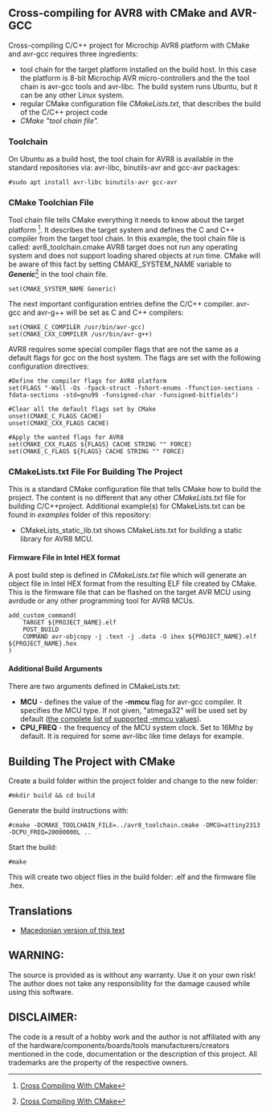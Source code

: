 ## Cross-compiling for AVR8 with CMake and AVR-GCC

Cross-compiling C/C++ project for Microchip AVR8 platform with CMake and avr-gcc requires three ingredients:
 - tool chain for the target platform installed on the build host. In this case the platform is 8-bit Microchip AVR micro-controllers and the the tool chain is avr-gcc tools and avr-libc. The build system runs Ubuntu, but it can be any other Linux system. 
 - regular CMake configuration file *CMakeLists.txt*, that describes the build of the C/C++ project code
 - *CMake "tool chain file".*

### Toolchain

On Ubuntu as a build host, the tool chain for AVR8 is available in the standard repositories via: avr-libc, binutils-avr and gcc-avr packages:
```
#sudo apt install avr-libc binutils-avr gcc-avr
```

### CMake Toolchian File

Tool chain file tells CMake everything it needs to know about the target platform [^1]. It describes the target system and defines the C and C++ compiler from the target tool chain.
In this example, the tool chain file is called: avr8_toolchain.cmake
AVR8 target does not run any operating system and does not support loading shared objects at run time. CMake will be aware of this fact by setting CMAKE_SYSTEM_NAME variable to **_Generic_**[^1] in the tool chain file. 
```
set(CMAKE_SYSTEM_NAME Generic)
```
The next important configuration entries define the C/C++ compiler. avr-gcc and avr-g++ will be set as C and C++ compilers:
```
set(CMAKE_C_COMPILER /usr/bin/avr-gcc)
set(CMAKE_CXX_COMPILER /usr/bin/avr-g++)
```
AVR8 requires some special compiler flags that are not the same as a default flags for gcc on the host system. The flags are set with the following configuration directives:
```
#Define the compiler flags for AVR8 platform
set(FLAGS "-Wall -Os -fpack-struct -fshort-enums -ffunction-sections -fdata-sections -std=gnu99 -funsigned-char -funsigned-bitfields")

#Clear all the default flags set by CMake
unset(CMAKE_C_FLAGS CACHE)
unset(CMAKE_CXX_FLAGS CACHE)

#Apply the wanted flags for AVR8
set(CMAKE_CXX_FLAGS ${FLAGS} CACHE STRING "" FORCE)
set(CMAKE_C_FLAGS ${FLAGS} CACHE STRING "" FORCE)
```
### CMakeLists.txt File For Building The Project

This is a standard CMake configuration file that tells CMake how to build the project. The content is no different that any other _CMakeLists.txt_ file for building C/C++project.
Additional example(s) for CMakeLists.txt can be found in _examples_ folder of this repository:
- CMakeLists_static_lib.txt shows CMakeLists.txt for building a static library for AVR8 MCU.   

#### Firmware File in Intel HEX format

A post build step is defined in _CMakeLists.txt_ file which will generate an object file in Intel HEX format from the resulting ELF file created by CMake. This is the firmware file that can be flashed on the target AVR MCU using avrdude or any other programming tool for AVR8 MCUs.
```
add_custom_command(
    TARGET ${PROJECT_NAME}.elf
    POST_BUILD
    COMMAND avr-objcopy -j .text -j .data -O ihex ${PROJECT_NAME}.elf ${PROJECT_NAME}.hex 
)
```
#### Additional Build Arguments

There are two arguments defined in CMakeLists.txt:
 - __MCU__ - defines the value of the __-mmcu__ flag for avr-gcc compiler. It specifies the MCU type. If not  given, "atmega32" will be used set by default ([the complete list of supported -mmcu values](https://onlinedocs.microchip.com/pr/GUID-317042D4-BCCE-4065-BB05-AC4312DBC2C4-en-US-2/index.html)).
 - __CPU_FREQ__ - the frequency of the MCU system clock. Set to 16Mhz by default. It is required for some avr-libc like time delays for example.
  
## Building The Project with CMake

Create a build folder within the project folder and change to the new folder:
```
#mkdir build && cd build
```
Generate the build instructions with:
```
#cmake -DCMAKE_TOOLCHAIN_FILE=../avr8_toolchain.cmake -DMCU=attiny2313 -DCPU_FREQ=20000000L ..
```
Start the build:
```
#make
```
This will create two object files in the build folder: .elf and the firmware file .hex.

## Translations
- [Macedonian version of this text](translations/README_mk.md)

## WARNING:
The source is provided as is without any warranty. Use it on your own risk!
The author does not take any responsibility for the damage caused while using this software.

## DISCLAIMER: 
The code is a result of a hobby work and the author is not affiliated with any of the hardware/components/boards/tools manufacturers/creators mentioned in the code, documentation or the description of this project. All trademarks are the property of the respective owners.

[^1]: [Cross Compiling With CMake](https://cmake.org/cmake/help/book/mastering-cmake/chapter/Cross%20Compiling%20With%20CMake.html)
